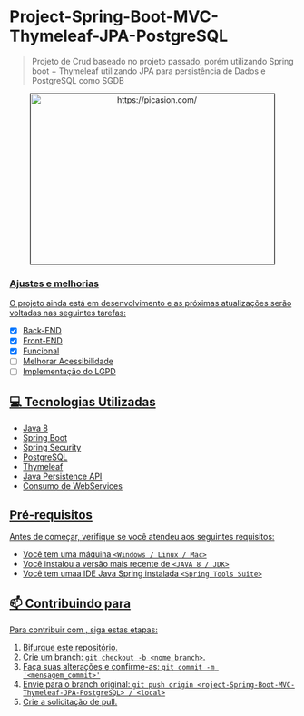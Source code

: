 # Project-Spring-Boot-MVC-Thymeleaf-JPA-PostgreSQL

> Projeto de Crud baseado no projeto passado, porém utilizando Spring boot + Thymeleaf utilizando JPA para persistência de Dados e PostgreSQL como SGDB

<p align="center"><img src="https://i.picasion.com/pic91/5e84b262746793ebf4ce921490c585f4.gif" width="430" height="300" border="1" alt="https://picasion.com/"/></a><br /><a href="https://picasion.com/"></p>

### Ajustes e melhorias

O projeto ainda está em desenvolvimento e as próximas atualizações serão voltadas nas seguintes tarefas:

- [x] Back-END
- [x] Front-END
- [x] Funcional
- [ ] Melhorar Acessibilidade
- [ ] Implementação do LGPD

## 💻 Tecnologias Utilizadas
 - Java 8
 - Spring Boot
 - Spring Security
 - PostgreSQL
 - Thymeleaf
 - Java Persistence API
 - Consumo de WebServices
 
 ## Pré-requisitos

Antes de começar, verifique se você atendeu aos seguintes requisitos:
* Você tem uma máquina `<Windows / Linux / Mac>`
* Você instalou a versão mais recente de `<JAVA 8 / JDK>`
* Você tem umaa IDE Java Spring instalada `<Spring Tools Suite>`

## 📫 Contribuindo para <project-Spring-Boot-MVC-Thymeleaf-JPA-PostgreSQL>
  
Para contribuir com <project-Spring-Boot-MVC-Thymeleaf-JPA-PostgreSQL>, siga estas etapas:

1. Bifurque este repositório.
2. Crie um branch: `git checkout -b <nome_branch>`.
3. Faça suas alterações e confirme-as: `git commit -m '<mensagem_commit>'`
4. Envie para o branch original: `git push origin <roject-Spring-Boot-MVC-Thymeleaf-JPA-PostgreSQL> / <local>`
5. Crie a solicitação de pull.
 

